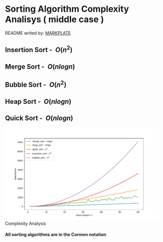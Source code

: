 

**Sorting Algorithm Complexity Analisys ( middle case )**
=========================================================

README writed by: [MARKPLATE](https://github.com/cecinuga/markplate)

**Insertion Sort - $\ O(n^2)$**
-------------------------------

**Merge Sort - $\ O(nlog n)$**
------------------------------

**Bubble Sort - $\ O(n^2)$**
----------------------------

**Heap Sort - $\ O(n log n)$**
------------------------------

**Quick Sort - $\ O(n log n)$**
-------------------------------

![](./source/sorting_complexity.png)Complexity Analysis
  

  
#### All sorting algorithms are in the Cormen notation

